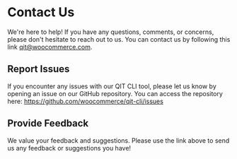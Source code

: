 # Contact Us  

We're here to help! If you have any questions, comments, or concerns, please don't hesitate to reach out to us. You can contact us by following this link [qit@woocommerce.com](https://woocommerce.com/my-account/contact-support/?primary=vendor&form=ticket).

## Report Issues  

If you encounter any issues with our QIT CLI tool, please let us know by opening an issue on our GitHub repository. You can access the repository here: https://github.com/woocommerce/qit-cli/issues

## Provide Feedback  

We value your feedback and suggestions. Please use the link above to send us any feedback or suggestions you have!
